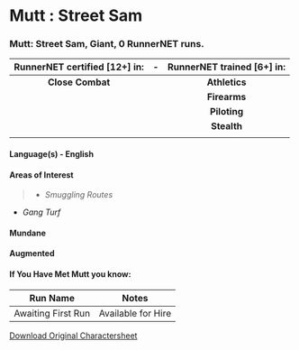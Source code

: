 # Mutt : Street Sam

### Mutt: Street Sam, Giant, 0 RunnerNET runs.

> 

| RunnerNET certified [12+] in:|-| RunnerNET trained [6+] in:|
| :-: |:-: |:-:|
| **Close Combat**||**Athletics** |
| || **Firearms** |
| || **Piloting**|
| || **Stealth**| 
| |  


#### Language(s) - English
#### Areas of Interest
> - *Smuggling Routes*
- *Gang Turf*


#### Mundane
#### Augmented
#### If You Have Met Mutt you know:
> 

| Run Name| Notes|
| ----------- | ----------- |
| Awaiting First Run | Available for Hire |


[Download Original Charactersheet](./assets/Mutt.pdf)